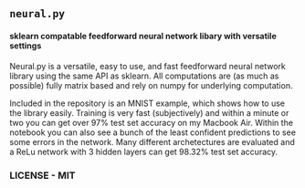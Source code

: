 ## `neural.py`
#### sklearn compatable feedforward neural network libary with versatile settings

Neural.py is a versatile, easy to use, and fast feedforward neural network library using the same API as sklearn. All computations are (as much as possible) fully matrix based and rely on numpy for underlying computation.

Included in the repository is an MNIST example, which shows how to use the library easily. Training is very fast (subjectively) and within a minute or two you can get over 97% test set accuracy on my Macbook Air. Within the notebook you can also see a bunch of the least confident predictions to see some errors in the network. Many different archetectures are evaluated and a ReLu network with 3 hidden layers can get 98.32% test set accuracy.

### LICENSE - MIT
